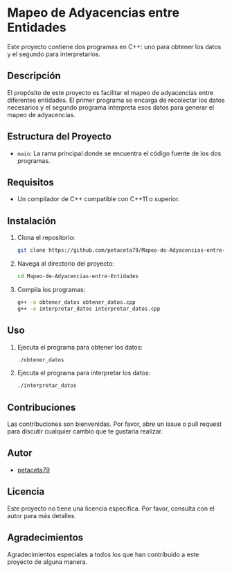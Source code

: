 # Mapeo de Adyacencias entre Entidades

Este proyecto contiene dos programas en C++: uno para obtener los datos y el segundo para interpretarlos.

## Descripción

El propósito de este proyecto es facilitar el mapeo de adyacencias entre diferentes entidades. El primer programa se encarga de recolectar los datos necesarios y el segundo programa interpreta esos datos para generar el mapeo de adyacencias.

## Estructura del Proyecto

- `main`: La rama principal donde se encuentra el código fuente de los dos programas.

## Requisitos

- Un compilador de C++ compatible con C++11 o superior.

## Instalación

1. Clona el repositorio:
    ```sh
    git clone https://github.com/petaceta79/Mapeo-de-Adyacencias-entre-Entidades.git
    ```

2. Navega al directorio del proyecto:
    ```sh
    cd Mapeo-de-Adyacencias-entre-Entidades
    ```

3. Compila los programas:
    ```sh
    g++ -o obtener_datos obtener_datos.cpp
    g++ -o interpretar_datos interpretar_datos.cpp
    ```

## Uso

1. Ejecuta el programa para obtener los datos:
    ```sh
    ./obtener_datos
    ```

2. Ejecuta el programa para interpretar los datos:
    ```sh
    ./interpretar_datos
    ```

## Contribuciones

Las contribuciones son bienvenidas. Por favor, abre un issue o pull request para discutir cualquier cambio que te gustaría realizar.

## Autor

- [petaceta79](https://github.com/petaceta79)

## Licencia

Este proyecto no tiene una licencia específica. Por favor, consulta con el autor para más detalles.

## Agradecimientos

Agradecimientos especiales a todos los que han contribuido a este proyecto de alguna manera.
